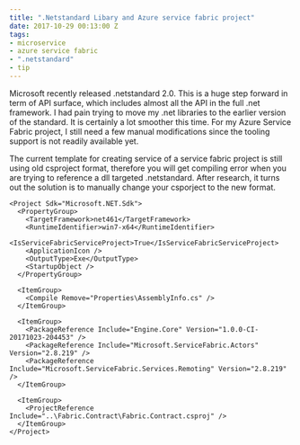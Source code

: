 ```yaml
---
title: ".Netstandard Libary and Azure service fabric project"
date: 2017-10-29 00:13:00 Z
tags:
- microservice
- azure service fabric
- ".netstandard"
- tip
---
```


Microsoft recently released .netstandard 2.0. This is a huge step forward in term of API surface, which includes almost all the API in the full .net framework. I had pain trying to move my .net libraries to the earlier version of the standard. It is certainly a lot smoother this time. For my Azure Service Fabric project, I still need a few manual modifications since the tooling support is not readily available yet.

<!--more-->

The current template for creating service of a service fabric project is still using old csproject format, therefore you will get compiling error when you are trying to reference a dll targeted .netstandard. After research, it turns out the solution is to manually change your csporject to the new format.

```
<Project Sdk="Microsoft.NET.Sdk">
  <PropertyGroup>
    <TargetFramework>net461</TargetFramework>
    <RuntimeIdentifier>win7-x64</RuntimeIdentifier>
    <IsServiceFabricServiceProject>True</IsServiceFabricServiceProject>
    <ApplicationIcon />
    <OutputType>Exe</OutputType>
    <StartupObject />
  </PropertyGroup>

  <ItemGroup>
    <Compile Remove="Properties\AssemblyInfo.cs" />
  </ItemGroup>

  <ItemGroup>
    <PackageReference Include="Engine.Core" Version="1.0.0-CI-20171023-204453" />
    <PackageReference Include="Microsoft.ServiceFabric.Actors" Version="2.8.219" />
    <PackageReference Include="Microsoft.ServiceFabric.Services.Remoting" Version="2.8.219" />
  </ItemGroup>

  <ItemGroup>
    <ProjectReference Include="..\Fabric.Contract\Fabric.Contract.csproj" />
  </ItemGroup>
</Project>
``` 